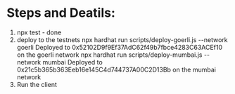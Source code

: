 # Steps and Deatils:

1. npx test - done
2. deploy to the testnets
   npx hardhat run scripts/deploy-goerli.js --network goerli
   Deployed to 0x52102D9f9Ef37AdC62f49b7fbce4283C63ACEf10 on the goerli network
   npx hardhat run scripts/deploy-mumbai.js --network mumbai
   Deployed to 0x21c5b365b363Eeb16e145C4d744737A00C2D13Bb on the mumbai network
3. Run the client
